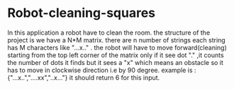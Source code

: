 # Robot-cleaning-squares

In this application a robot have to clean the room. the structure of the project is we have a N*M matrix. there are n number of strings each string has M characters like "...x.." . the robot will have to move forward(cleaning) starting from the top left corner of the matrix only if it see dot "." ,it counts the number of dots it finds but it sees a "x" which means an obstacle so it has to move in clockwise direction i.e by 90 degree.
example is :  
{"...x..","....xx","..x..."}
it should return 6 for this input.
